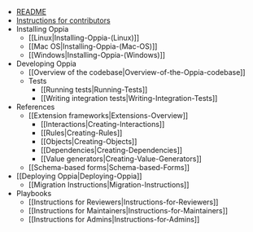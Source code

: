   * [README](https://github.com/oppia/oppia#oppia)
  * [Instructions for contributors](https://github.com/oppia/oppia/blob/develop/CONTRIBUTING.md)
  * Installing Oppia
    * [[Linux|Installing-Oppia-(Linux)]]
    * [[Mac OS|Installing-Oppia-(Mac-OS)]]
    * [[Windows|Installing-Oppia-(Windows)]]
  * Developing Oppia
    * [[Overview of the codebase|Overview-of-the-Oppia-codebase]]
    * Tests
      * [[Running tests|Running-Tests]]
      * [[Writing integration tests|Writing-Integration-Tests]]
  * References
    * [[Extension frameworks|Extensions-Overview]]
      * [[Interactions|Creating-Interactions]]
      * [[Rules|Creating-Rules]]
      * [[Objects|Creating-Objects]]
      * [[Dependencies|Creating-Dependencies]]
      * [[Value generators|Creating-Value-Generators]]
    * [[Schema-based forms|Schema-based-Forms]]
  * [[Deploying Oppia|Deploying-Oppia]]
    * [[Migration Instructions|Migration-Instructions]]
  * Playbooks
    * [[Instructions for Reviewers|Instructions-for-Reviewers]]
    * [[Instructions for Maintainers|Instructions-for-Maintainers]]
    * [[Instructions for Admins|Instructions-for-Admins]]
